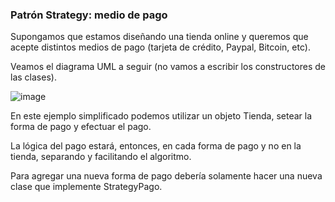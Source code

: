 ### Patrón Strategy:  medio de pago

Supongamos que estamos diseñando una tienda online y queremos que acepte distintos medios de pago (tarjeta de crédito, Paypal, Bitcoin, etc). 

Veamos el diagrama UML a seguir (no vamos a escribir los constructores de las clases).

![image](https://github.com/D-Perez85/JAVA-STRATEGY-PATTERN/assets/77124855/713f24b0-34e0-4ecc-b74a-cef4ee0fba50)


En este ejemplo simplificado podemos utilizar un objeto Tienda, setear la forma de pago y efectuar el pago.

La lógica del pago estará, entonces, en cada forma de pago y no en la tienda, separando y facilitando el algoritmo.

Para agregar una nueva forma de pago debería solamente hacer una nueva clase que implemente StrategyPago.
